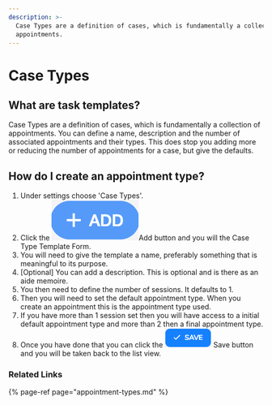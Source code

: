 ```yaml
---
description: >-
  Case Types are a definition of cases, which is fundamentally a collection of
  appointments.
---
```


# Case Types

## What are task templates?

Case Types are a definition of cases, which is fundamentally a collection of appointments. You can define a name, description and the number of associated appointments and their types. This does stop you adding more or reducing the number of appointments for a case, but give the defaults.

## How do I create an appointment type?

1. Under settings choose 'Case Types'.
2. Click the ![](../../.gitbook/assets/screenshot-2019-01-23-at-13.22.51.png)Add button and you will the Case Type Template Form.
3. You will need to give the template a name, preferably something that is meaningful to its purpose.
4. \[Optional\] You can add a description. This is optional and is there as an aide memoire.
5. You then need to define the number of sessions. It defaults to 1.
6. Then you will need to set the default appointment type. When you create an appointment this is the appointment type used.
7. If you have more than 1 session set then you will have access to a initial default appointment type and more than 2 then a final appointment type.
8. Once you have done that you can click the ![](../../.gitbook/assets/screenshot-2019-03-21-at-12.58.35.png) Save button and you will be taken back to the list view.

### Related Links <a id="related-links"></a>

{% page-ref page="appointment-types.md" %}

